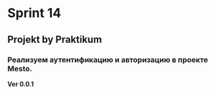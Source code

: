 # Sprint 14

## Projekt by Praktikum 

### Реализуем аутентификацию и авторизацию в проекте Mesto.

**Ver 0.0.1**

